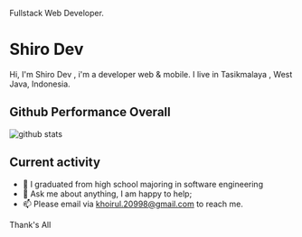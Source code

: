 Fullstack Web Developer.

# Shiro Dev

Hi, I'm Shiro Dev , i'm a developer web & mobile. I live in Tasikmalaya , West Java, Indonesia.

## Github Performance Overall

![github stats](https://github-readme-stats.vercel.app/api?username=shirokun20&show_icons=true)



## Current activity

- 💼 I graduated from high school majoring in software engineering
- 💬 Ask me about anything, I am happy to help;
- 📫 Please email via khoirul.20998@gmail.com to reach me.

Thank's All
